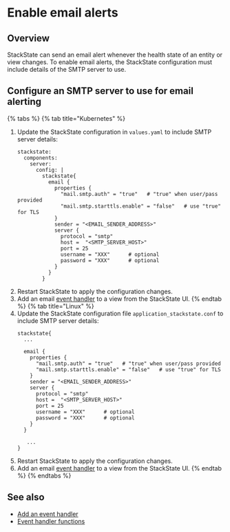 # Enable email alerts

## Overview

StackState can send an email alert whenever the health state of an entity or view changes. To enable email alerts, the StackState configuration must include details of the SMTP server to use. 

## Configure an SMTP server to use for email alerting

{% tabs %}
{% tab title="Kubernetes" %}

1. Update the StackState configuration in `values.yaml` to include SMTP server details:
    ```
    stackstate:
      components:
        server:
          config: |
            stackstate{
              email {
                properties {
                  "mail.smtp.auth" = "true"   # "true" when user/pass provided   
                  "mail.smtp.starttls.enable" = "false"   # use "true" for TLS
                }
                sender = "<EMAIL_SENDER_ADDRESS>"
                server {
                  protocol = "smtp"
                  host =  "<SMTP_SERVER_HOST>"
                  port = 25
                  username = "XXX"      # optional
                  password = "XXX"      # optional
                }
              }
            }
    ``` 
2. Restart StackState to apply the configuration changes.
3. Add an email [event handler](/use/health-state-and-alerts/send-alerts.md#send-alerts-with-event-handlers) to a view from the StackState UI.
{% endtab %}
{% tab title="Linux" %}
1. Update the StackState configuration file `application_stackstate.conf` to include SMTP server details:
    ```
    stackstate{
      ...

      email {
        properties {
          "mail.smtp.auth" = "true"   # "true" when user/pass provided   
          "mail.smtp.starttls.enable" = "false"   # use "true" for TLS
        }
        sender = "<EMAIL_SENDER_ADDRESS>"
        server {
          protocol = "smtp"
          host =  "<SMTP_SERVER_HOST>"
          port = 25
          username = "XXX"      # optional
          password = "XXX"      # optional
        }
      }
   
       ...
    }
   
    ``` 
2. Restart StackState to apply the configuration changes.
3. Add an email [event handler](/use/health-state-and-alerts/send-alerts.md#send-alerts-with-event-handlers) to a view from the StackState UI.
{% endtab %}
{% endtabs %}

## See also

- [Add an event handler](/use/health-state-and-alerts/send-alerts.md#send-alerts-with-event-handlers)
- [Event handler functions](/configure/topology/event-handlers.md)